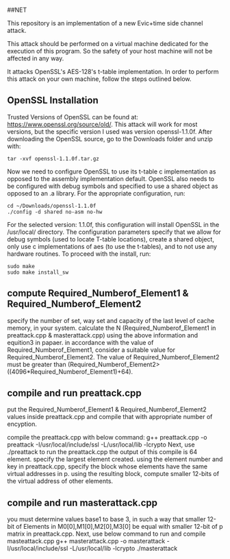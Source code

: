 ##NET


This repository is an implementation of a new Evic+time side channel attack. 

This attack should be performed on a virtual machine dedicated for the execution of this program. So the safety of your
host machine will not be affected in any way.

It attacks OpenSSL's AES-128's t-table implementation. In order to perform this attack on your own machine,
follow the steps outlined below.

## OpenSSL Installation

Trusted Versions of OpenSSL can be found at: https://www.openssl.org/source/old/. This attack will work for most
versions, but the specific version I used was version openssl-1.1.0f. After downloading the OpenSSL source, go to
the Downloads folder and unzip with:

    tar -xvf openssl-1.1.0f.tar.gz

Now we need to configure OpenSSL to use its t-table c implementation as opposed to the assembly implementation default.
OpenSSL also needs to be configured with debug symbols and specified to use a shared object as opposed to an .a library.
For the appropriate configuration, run:

    cd ~/Downloads/openssl-1.1.0f
    ./config -d shared no-asm no-hw
    
For the selected version: 1.1.0f, this configuration will install OpenSSL in the /usr/local/ directory. The configuration parameters specify
that we allow for debug symbols (used to locate T-table locations), create a shared object, only use c implementations of aes
(to use the t-tables), and to not use any hardware routines. To proceed with the install, run:

    sudo make
    sudo make install_sw
## compute Required_Numberof_Element1 & Required_Numberof_Element2
specify the number of set, way set and capacity of the last level of cache memory, in your system.
calculate the N (Required_Numberof_Element1 in preattack.cpp & masterattack.cpp) using the above information and equition3 in papaer.
in accordance with the value of Required_Numberof_Element1, consider a suitable value for Required_Numberof_Element2. The value of Required_Numberof_Element2 must be greater than (Required_Numberof_Element2>((4096*Required_Numberof_Element1)+64).
## compile and run preattack.cpp
put the Required_Numberof_Element1 & Required_Numberof_Element2 values inside preattack.cpp and compile that with appropriate number of encyption.

compile the preattack.cpp with below command:
g++ preattack.cpp -o preattack -I/usr/local/include/ssl -L/usr/local/lib -lcrypto
Next, use ./preattack to run the preattack.cpp
the output of this compile is 64 element.
specify the largest element created. using the element number and key in preattack.cpp, specify the block whose elements have the same virtual addresses in p. using the resulting block, compute smaller 12-bits of the virtual address of other elements.

## compile and run masterattack.cpp 
you must determine values base1 to base 3, in such a way that smaller 12-bit of Elements in M0[0],M1[0],M2[0],M3[0] be equal with smaller 12-bit of p matrix in preattack.cpp. 
Next, use below command to run and compile masteattack.cpp
g++ masterattack.cpp -o masterattack -I/usr/local/include/ssl -L/usr/local/lib -lcrypto
./masterattack





